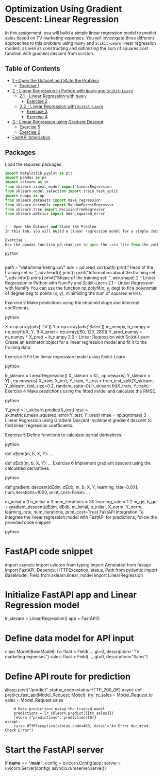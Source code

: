 # Optimization Using Gradient Descent: Linear Regression

In this assignment, you will build a simple linear regression model to predict sales based on TV marketing expenses. You will investigate three different approaches to this problem: using `NumPy` and `Scikit-Learn` linear regression models, as well as constructing and optimizing the sum of squares cost function with gradient descent from scratch.

## Table of Contents

- [1 - Open the Dataset and State the Problem](#1---open-the-dataset-and-state-the-problem)
  - [Exercise 1](#exercise-1)
- [2 - Linear Regression in Python with `NumPy` and `Scikit-Learn`](#2---linear-regression-in-python-with-numpy-and-scikit-learn)
  - [2.1 - Linear Regression with `NumPy`](#21---linear-regression-with-numpy)
    - [Exercise 2](#exercise-2)
  - [2.2 - Linear Regression with `Scikit-Learn`](#22---linear-regression-with-scikit-learn)
    - [Exercise 3](#exercise-3)
    - [Exercise 4](#exercise-4)
- [3 - Linear Regression using Gradient Descent](#3---linear-regression-using-gradient-descent)
  - [Exercise 5](#exercise-5)
  - [Exercise 6](#exercise-6)
- [FastAPI Integration](#fastapi-integration)

## Packages

Load the required packages:

```python
import matplotlib.pyplot as plt
import pandas as pd
import sklearn as sk
from sklearn.linear_model import LinearRegression
from sklearn.model_selection import train_test_split
import numpy as np
from sklearn.datasets import make_regression
from sklearn.ensemble import RandomForestRegressor
from sklearn.tree import DecisionTreeRegressor
from sklearn.metrics import mean_squared_error


1 - Open the Dataset and State the Problem
In this lab, you will build a linear regression model for a simple dataset, saved in a file data/tvmarketing.csv. The dataset has only two fields: TV marketing expenses (TV) and sales amount (Sales).

Exercise 1
Use the pandas function pd.read_csv to open the .csv file from the path.

python
 
```
path = "data/tvmarketing.csv"
adv = pd.read_csv(path)
print("Head of the training set is: ", adv.head())
print()
print("Information about the training set: ", adv.info())
print()
print("Shape of the training set: ", adv.shape)
2 - Linear Regression in Python with NumPy and Scikit-Learn
2.1 - Linear Regression with NumPy
You can use the function np.polyfit(x, y, deg) to fit a polynomial of degree deg to points (x, y), minimizing the sum of squared errors.

Exercise 2
Make predictions using the obtained slope and intercept coefficients.

python
 
X = np.array(adv['TV'])
Y = np.array(adv['Sales'])
m_numpy, b_numpy = np.polyfit(X, Y, 1)
X_pred = np.array([50, 120, 280])
Y_pred_numpy = m_numpy * X_pred + b_numpy
2.2 - Linear Regression with Scikit-Learn
Create an estimator object for a linear regression model and fit it to the training data.

Exercise 3
Fit the linear regression model using Scikit-Learn.

python
 
lr_sklearn = LinearRegression()
X_sklearn = X[:, np.newaxis]
Y_sklearn = Y[:, np.newaxis]
X_train, X_test, Y_train, Y_test = train_test_split(X_sklearn, Y_sklearn, test_size=0.2, random_state=0)
lr_sklearn.fit(X_train, Y_train)
Exercise 4
Make predictions using the fitted model and calculate the RMSE.

python
 
Y_pred = lr_sklearn.predict(X_test)
mse = sk.metrics.mean_squared_error(Y_test, Y_pred)
rmse = np.sqrt(mse)
3 - Linear Regression using Gradient Descent
Implement gradient descent to find linear regression coefficients.

Exercise 5
Define functions to calculate partial derivatives.

python
 
def dEdm(m, b, X, Y):
    ...

def dEdb(m, b, X, Y):
    ...
Exercise 6
Implement gradient descent using the calculated derivatives.

python
 
def gradient_descent(dEdm, dEdb, m, b, X, Y, learning_rate=0.001, num_iterations=1000, print_cost=False):
    ...

m_initial = 0
b_initial = 0
num_iterations = 30
learning_rate = 1.2
m_gd, b_gd = gradient_descent(dEdm, dEdb, m_initial, b_initial, X_norm, Y_norm, learning_rate, num_iterations, print_cost=True)
FastAPI Integration
To integrate the linear regression model with FastAPI for predictions, follow the provided code snippet:

python
 
# FastAPI code snippet
import asyncio
import uvicorn
from typing import Annotated
from fastapi import FastAPI, Depends, HTTPException, status, Path
from pydantic import BaseModel, Field
from sklearn.linear_model import LinearRegression

# Initialize FastAPI app and Linear Regression model
lr_sklearn = LinearRegression()
app = FastAPI()

# Define data model for API input
class Model(BaseModel):
  tv: float = Field(..., gt=0, description="TV marketing expenses")
  sales: float = Field(..., gt=0, description="Sales")  

# Define API route for prediction
@app.post("/predict", status_code=status.HTTP_200_OK)
async def predict_fast_api(Model_Request: Model):
    try:
        tv_sales = Model_Request.tv
        sales = Model_Request.sales
        
        # Make predictions using the trained model
        predictions = lr_sklearn.predict([[tv_sales]])
        return {"predictions": predictions[0]}
    except:
        raise HTTPException(status_code=400, detail="An Error Occurred. Check Error")
    
# Start the FastAPI server
if __name__ == "__main__":
    config = uvicorn.Config(app)
    server = uvicorn.Server(config)
    asyncio.run(server.serve())
